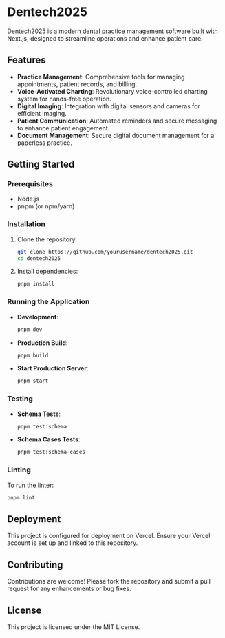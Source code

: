 # Dentech2025

Dentech2025 is a modern dental practice management software built with Next.js, designed to streamline operations and enhance patient care.

## Features

- **Practice Management**: Comprehensive tools for managing appointments, patient records, and billing.
- **Voice-Activated Charting**: Revolutionary voice-controlled charting system for hands-free operation.
- **Digital Imaging**: Integration with digital sensors and cameras for efficient imaging.
- **Patient Communication**: Automated reminders and secure messaging to enhance patient engagement.
- **Document Management**: Secure digital document management for a paperless practice.

## Getting Started

### Prerequisites

- Node.js
- pnpm (or npm/yarn)

### Installation

1. Clone the repository:

   ```bash
   git clone https://github.com/yourusername/dentech2025.git
   cd dentech2025
   ```

2. Install dependencies:

   ```bash
   pnpm install
   ```

### Running the Application

- **Development**: 

  ```bash
  pnpm dev
  ```

- **Production Build**:

  ```bash
  pnpm build
  ```

- **Start Production Server**:

  ```bash
  pnpm start
  ```

### Testing

- **Schema Tests**:

  ```bash
  pnpm test:schema
  ```

- **Schema Cases Tests**:

  ```bash
  pnpm test:schema-cases
  ```

### Linting

To run the linter:

```bash
pnpm lint
```

## Deployment

This project is configured for deployment on Vercel. Ensure your Vercel account is set up and linked to this repository.

## Contributing

Contributions are welcome! Please fork the repository and submit a pull request for any enhancements or bug fixes.

## License

This project is licensed under the MIT License.

